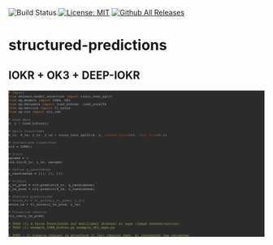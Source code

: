 ![Build Status](https://github.com/hi-paris/structured-predictions/workflows/pytesting/badge.svg)
[![License: MIT](https://img.shields.io/badge/License-MIT-yellow.svg)](https://opensource.org/licenses/MIT)
[![Github All Releases](https://img.shields.io/github/downloads/hi-paris/structured-predictions/total.svg)]()

# structured-predictions

## IOKR + OK3 + DEEP-IOKR

![Screenshot Design Structured Prediction](images/architecture%20structured%20prediction.png)

